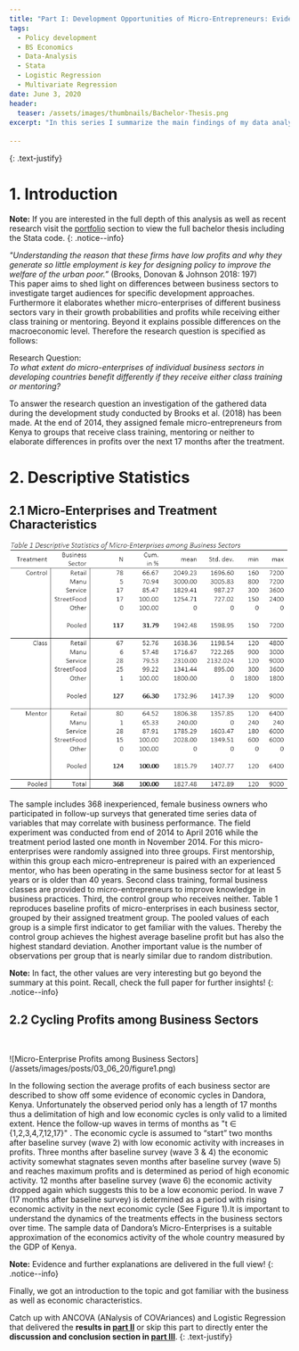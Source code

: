 ```yaml
---
title: "Part I: Development Opportunities of Micro-Entrepreneurs: Evidence from Kenya"
tags:
  - Policy development
  - BS Economics
  - Data-Analysis
  - Stata
  - Logistic Regression
  - Multivariate Regression
date: June 3, 2020
header:
  teaser: /assets/images/thumbnails/Bachelor-Thesis.png
excerpt: "In this series I summarize the main findings of my data analysis according micro-entrepreneurs in Kenya"

---
```

  {: .text-justify}
# 1. Introduction

<i class="far fa-sticky-note"></i> **Note:** If you are interested in the full depth of this analysis as well as recent research visit the [portfolio](/portfolio/) section to view the full bachelor thesis including the Stata code.
  {: .notice--info}

_"Understanding the reason that these firms  have low profits and why they generate so little employment is key for designing policy to improve the welfare of the urban poor.”_ (Brooks, Donovan & Johnson 2018: 197)  
This paper aims to shed light on differences between business sectors to investigate target audiences for specific development approaches. Furthermore it elaborates whether micro-enterprises of different business sectors vary in their growth probabilities and profits while receiving either class training or mentoring. Beyond it explains possible differences on the macroeconomic level. Therefore the research question is specified as follows:

Research Question:  
_To what extent do micro-enterprises of individual business sectors in developing countries benefit differently if they receive either class training or mentoring?_

To answer the research question an investigation of the gathered data during the development study conducted by Brooks et al. (2018) has been made. At the end of 2014, they assigned female micro-entrepreneurs from Kenya to groups that receive class training, mentoring or neither to elaborate differences in profits over the next 17 months after the treatment.

# 2. Descriptive Statistics
## 2.1 Micro-Enterprises and Treatment Characteristics

![Descriptive Statistics of Micro-Enterprises among Business Sectors](/assets/images/posts/03_06_20/table1.png)

The sample includes 368 inexperienced, female business owners who participated in follow-up surveys that generated time series data of variables that may correlate with business performance. The field experiment was conducted from end of 2014 to April 2016 while the treatment period lasted one month in November 2014. For this micro-enterprises were randomly assigned into three groups.
First mentorship, within this group each micro-entrepreneur is paired with an experienced mentor, who has been operating in the same business sector for at least 5 years or is older than 40 years. Second class training, formal business classes are provided to micro-entrepreneurs to improve knowledge in business practices. Third, the control group who receives neither.
Table 1 reproduces baseline profits of micro-enterprises in each business sector, grouped by their assigned treatment group. The pooled values of each group is a simple first indicator to get familiar with the values. Thereby the control group achieves the highest average baseline profit but has also the highest standard deviation. Another important value is the number of observations per group that is nearly similar due to random distribution.

<i class="far fa-sticky-note"></i> **Note:** In fact, the other values are very interesting but go beyond the summary at this point. Recall, check the full paper for further insights!
  {: .notice--info}

## 2.2 Cycling Profits among Business Sectors

<figure style="width: 75%" class="align-middle">
  <img src="{{ site.url }}{{ site.baseurl }}/assets/images/posts/03_06_20/figure1.png" alt="">
</figure>
![Micro-Enterprise Profits among Business Sectors](/assets/images/posts/03_06_20/figure1.png)

In the following section the average profits of each business sector are described to show off some evidence of economic cycles in Dandora, Kenya. Unfortunately the observed period only has a length of 17 months thus a delimitation of high and low economic cycles is only valid to a limited extent. Hence the follow-up waves in terms of months as "t ∈ {1,2,3,4,7,12,17}" . The economic cycle is assumed to “start” two months after baseline survey (wave 2) with low economic activity with increases in profits. Three months after baseline survey (wave 3 & 4) the economic activity somewhat stagnates seven months after baseline survey (wave 5) and reaches maximum profits and is determined as period of high economic activity. 12 months after baseline survey (wave 6) the economic activity dropped again which suggests this to be a low economic period. In wave 7 (17 months after baseline survey) is determined as a period with rising economic activity in the next economic cycle (See Figure 1).It is important to understand the dynamics of the treatments effects in the business sectors over time. The sample data of Dandora’s Micro-Enterprises is a suitable approximation of the economics activity of the whole country measured by the GDP of Kenya.

<i class="far fa-sticky-note"></i> **Note:** Evidence and further explanations are delivered in the full view!
  {: .notice--info}

Finally, we got an introduction to the topic and got familiar with the business as well as economic characteristics.

Catch up with ANCOVA (ANalysis of COVAriances) and Logistic Regression that delivered the **results in [part II](.......)** or skip this part to directly enter the **discussion and conclusion section in [part III](.......)**.
  {: .text-justify}
